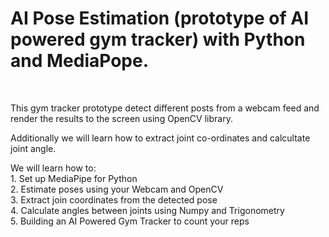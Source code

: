 # AI Pose Estimation (prototype of AI powered gym tracker) with Python and MediaPope.
<br>
<p/> This gym tracker prototype detect different posts from a webcam feed and render the results to the screen using OpenCV library. 

Additionally we will learn how to extract joint co-ordinates and calcultate joint angle.
<br>
<p/>We will learn how to:
<br>
1. Set up MediaPipe for Python 
<br>  
2. Estimate poses using your Webcam and OpenCV
<br>  
3. Extract join coordinates from the detected pose
  <br>
4. Calculate angles between joints using Numpy and Trigonometry
  <br>
5. Building an AI Powered Gym Tracker to count your reps
<br> 
